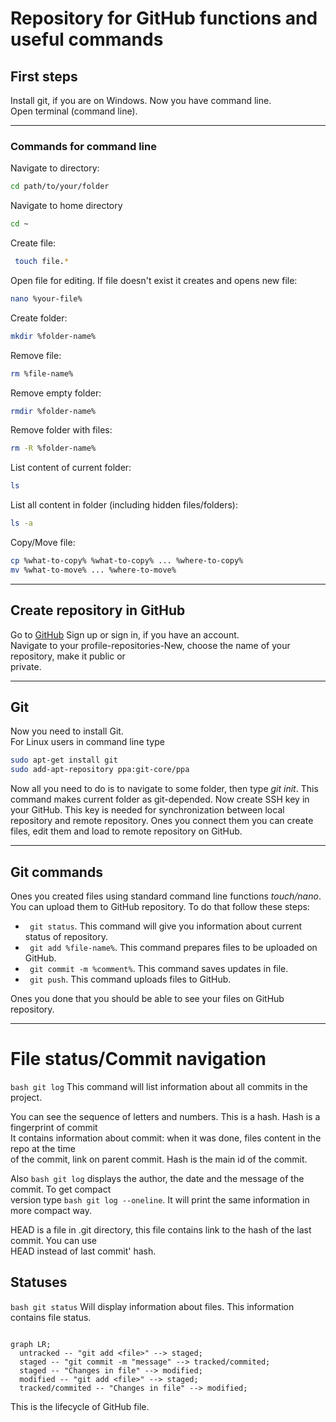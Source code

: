 # Repository for GitHub functions and useful commands

## First steps 

Install git, if you are on Windows. Now you have command line.  
Open terminal (command line).  

---

### Commands for command line

Navigate to directory:  
``` Bash
cd path/to/your/folder
```

Navigate to home directory  
```Bash
cd ~
```

Create file:  
```Bash
 touch file.*
```

Open file for editing. If file doesn't exist it creates and opens new file:  
```Bash
nano %your-file%
```

Create folder:  
```Bash
mkdir %folder-name%
```

Remove file:  
```Bash
rm %file-name%
```

Remove empty folder:  
```Bash
rmdir %folder-name% 
```

Remove folder with files:  
```Bash
rm -R %folder-name%
```

List content of current folder:  
```Bash
ls
```

List all content in folder (including hidden files/folders):  
```Bash
ls -a 
```

Copy/Move file:  
```Bash
cp %what-to-copy% %what-to-copy% ... %where-to-copy%  
mv %what-to-move% ... %where-to-move%
```
---

## Create repository in GitHub

Go to [GitHub](https://github.com "I am GitHub!") Sign up or sign in, if you have an account.  
Navigate to your profile-repositories-New, choose the name of your repository, make it public or  
private.

---

## Git 

Now you need to install Git.  
For Linux users in command line type  
```Bash
sudo apt-get install git  
sudo add-apt-repository ppa:git-core/ppa  
``` 

Now all you need to do is to navigate to some folder, then type *git init*. This command 
makes current folder as git-depended. Now create SSH key in your GitHub. This key is needed for 
synchronization between local repository and remote repository. Ones you connect them 
you can create files, edit them and load to remote repository on GitHub.

---

## Git commands 

Ones you created files using standard command line functions *touch/nano*. You can upload them to
GitHub repository. To do that follow these steps:  

* ``` git status```. This command will give you information about current status of repository.  
* ``` git add %file-name%```. This command prepares files to be uploaded on GitHub.  
* ``` git commit -m %comment%```. This command saves updates in file.  
* ``` git push```. This command uploads files to GitHub.  

Ones you done that you should be able to see your files on GitHub repository. 

---

# File status/Commit navigation

```bash git log``` This command will list information about all commits in the project.

You can see the sequence of letters and numbers. This is a hash. Hash is a fingerprint of commit  
It contains information about commit: when it was done, files content in the repo at the time  
of the commit, link on parent commit. Hash is the main id of the commit.

Also ```bash git log``` displays the author, the date and the message of the commit. To get compact  
version type ```bash git log --oneline```. It will print the same information in more compact way.  

HEAD is a file in .git directory, this file contains link to the hash of the last commit. You can use  
HEAD instead of last commit' hash. 

## Statuses

```bash git status``` Will display information about files. This information contains file status.


```mermaid

graph LR;
  untracked -- "git add <file>" --> staged;
  staged -- "git commit -m "message" --> tracked/commited;
  staged -- "Changes in file" --> modified;
  modified -- "git add <file>" --> staged;
  tracked/commited -- "Changes in file" --> modified;

```

This is the lifecycle of GitHub file.








































